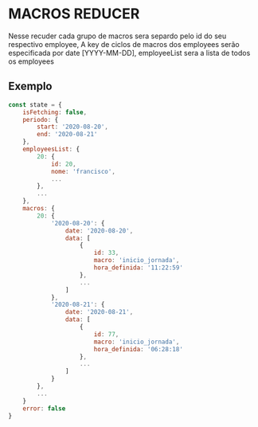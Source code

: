 # MACROS REDUCER 

Nesse recuder cada grupo de macros sera separdo pelo id do seu respectivo employee, A key de ciclos de macros dos employees serão especificada por date [YYYY-MM-DD], employeeList sera a lista de todos os employees

## Exemplo

```js
const state = {
    isFetching: false,
    periodo: {
        start: '2020-08-20',
        end: '2020-08-21'
    },
    employeesList: {
        20: {
            id: 20,
            nome: 'francisco',
            ...
        },
        ...
    },
    macros: {
        20: {
            '2020-08-20': {
                date: '2020-08-20',
                data: [
                    {
                        id: 33,
                        macro: 'inicio_jornada',
                        hora_definida: '11:22:59'
                    },
                    ...
                ]
            },
            '2020-08-21': {
                date: '2020-08-21',
                data: [
                    {
                        id: 77,
                        macro: 'inicio_jornada',
                        hora_definida: '06:28:18'
                    },
                    ...
                ]
            }
        },
        ...
    }
    error: false
}
```